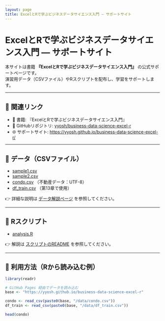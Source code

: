 ```yaml
---
layout: page
title: ExcelとRで学ぶビジネスデータサイエンス入門 ― サポートサイト
---
```


# ExcelとRで学ぶビジネスデータサイエンス入門 ― サポートサイト

本サイトは書籍 **『ExcelとRで学ぶビジネスデータサイエンス入門』** の公式サポートページです。  
演習用データ（CSVファイル）やRスクリプトを配布し、学習をサポートします。  

---

## 📌 関連リンク
- 📖 書籍: 『ExcelとRで学ぶビジネスデータサイエンス入門』  
- 📂 GitHubリポジトリ: [yyosh/business-data-science-excel-r](https://github.com/yyosh/business-data-science-excel-r)  
- 🌐 サポートサイト: https://yyosh.github.io/business-data-science-excel-r/  

---

## 📂 データ（CSVファイル）
- [sample1.csv](./data/sample1.csv)  
- [sample2.csv](./data/sample2.csv)  
- [condo.csv](./data/condo.csv)  （不動産データ：UTF-8）  
- [df_train.csv](./data/df_train.csv)  （第13章で使用）  

👉 詳細な説明は [データ解説ページ](./data/README.md) を参照してください。  

---

## 📜 Rスクリプト
- [analysis.R](./scripts/Rscript_Chaps9-14.R)  

👉 解説は [スクリプトのREADME](./scripts/README.md) を参照してください。  

---

## 🚀 利用方法（Rから読み込む例）
```r
library(readr)

# GitHub Pages 経由でデータを読み込む
base <- "https://yyosh.github.io/business-data-science-excel-r"

condo <- read_csv(paste0(base, "/data/condo.csv"))
df_train <- read_csv(paste0(base, "/data/df_train.csv"))

head(condo)
